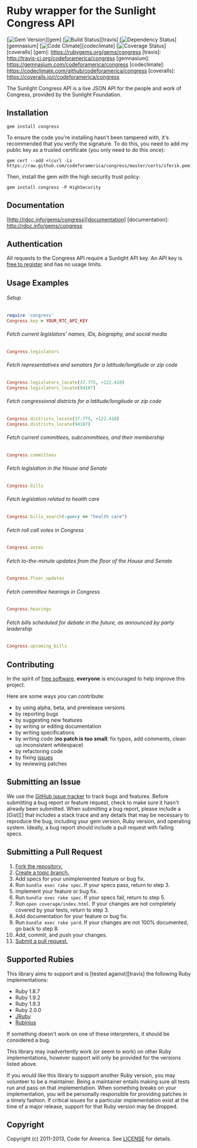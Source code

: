 # Ruby wrapper for the Sunlight Congress API

[![Gem Version](https://badge.fury.io/rb/congress.png)][gem]
[![Build Status](https://secure.travis-ci.org/codeforamerica/congress.png)][travis]
[![Dependency Status](https://gemnasium.com/codeforamerica/congress.png?travis)][gemnasium]
[![Code Climate](https://codeclimate.com/github/codeforamerica/congress.png)][codeclimate]
[![Coverage Status](https://coveralls.io/repos/codeforamerica/congress/badge.png?branch=master)][coveralls]
[gem]: https://rubygems.org/gems/congress
[travis]: http://travis-ci.org/codeforamerica/congress
[gemnasium]: https://gemnasium.com/codeforamerica/congress
[codeclimate]: https://codeclimate.com/github/codeforamerica/congress
[coveralls]: https://coveralls.io/r/codeforamerica/congress

The Sunlight Congress API is a live JSON API for the people and work of
Congress, provided by the Sunlight Foundation.

## Installation
    gem install congress

To ensure the code you're installing hasn't been tampered with, it's
recommended that you verify the signature. To do this, you need to add my
public key as a trusted certificate (you only need to do this once):

    gem cert --add <(curl -Ls https://raw.github.com/codeforamerica/congress/master/certs/sferik.pem)

Then, install the gem with the high security trust policy:

    gem install congress -P HighSecurity

## Documentation
[http://rdoc.info/gems/congress][documentation]
[documentation]: http://rdoc.info/gems/congress

## Authentication

All requests to the Congress API require a Sunlight API key. An API key is
[free to register][register] and has no usage limits.

[register]: http://services.sunlightlabs.com/accounts/register/

## Usage Examples

###### Setup
```ruby
require 'congress'
Congress.key = YOUR_RTC_API_KEY
```

###### Fetch current legislators' names, IDs, biography, and social media
```ruby
Congress.legislators
```

###### Fetch representatives and senators for a latitude/longitude or zip code
```ruby
Congress.legislators_locate(37.775, -122.418)
Congress.legislators_locate(94107)
```

###### Fetch congressional districts for a latitude/longitude or zip code
```ruby
Congress.districts_locate(37.775, -122.418)
Congress.districts_locate(94107)
```

###### Fetch current committees, subcommittees, and their membership
```ruby
Congress.committees
```

###### Fetch legislation in the House and Senate
```ruby
Congress.bills
```

###### Fetch legislation related to health care
```ruby
Congress.bills_search(:query => "health care")
```

###### Fetch roll call votes in Congress
```ruby
Congress.votes
```

###### Fetch to-the-minute updates from the floor of the House and Senate
```ruby
Congress.floor_updates
```

###### Fetch committee hearings in Congress
```ruby
Congress.hearings
```

###### Fetch bills scheduled for debate in the future, as announced by party leadership
```ruby
Congress.upcoming_bills
```

## Contributing
In the spirit of [free software][free-sw], **everyone** is encouraged to help improve
this project.

[free-sw]: http://www.fsf.org/licensing/essays/free-sw.html

Here are some ways *you* can contribute:

* by using alpha, beta, and prerelease versions
* by reporting bugs
* by suggesting new features
* by writing or editing documentation
* by writing specifications
* by writing code (**no patch is too small**: fix typos, add comments, clean up
  inconsistent whitespace)
* by refactoring code
* by fixing [issues][]
* by reviewing patches

[issues]: https://github.com/codeforamerica/congress/issues

## Submitting an Issue
We use the [GitHub issue tracker][issues] to track bugs and features. Before
submitting a bug report or feature request, check to make sure it hasn't
already been submitted. When submitting a bug report, please include a [Gist][]
that includes a stack trace and any details that may be necessary to reproduce
the bug, including your gem version, Ruby version, and operating system.
Ideally, a bug report should include a pull request with failing specs.

## Submitting a Pull Request
1. [Fork the repository.][fork]
2. [Create a topic branch.][branch]
3. Add specs for your unimplemented feature or bug fix.
4. Run `bundle exec rake spec`. If your specs pass, return to step 3.
5. Implement your feature or bug fix.
6. Run `bundle exec rake spec`. If your specs fail, return to step 5.
7. Run `open coverage/index.html`. If your changes are not completely covered
   by your tests, return to step 3.
8. Add documentation for your feature or bug fix.
9. Run `bundle exec rake yard`. If your changes are not 100% documented, go
   back to step 8.
10. Add, commit, and push your changes.
11. [Submit a pull request.][pr]

[fork]: http://help.github.com/fork-a-repo/
[branch]: http://learn.github.com/p/branching.html
[pr]: http://help.github.com/send-pull-requests/

## Supported Rubies
This library aims to support and is [tested against][travis] the following Ruby
implementations:

* Ruby 1.8.7
* Ruby 1.9.2
* Ruby 1.9.3
* Ruby 2.0.0
* [JRuby][]
* [Rubinius][]

[jruby]: http://www.jruby.org/
[rubinius]: http://rubini.us/

If something doesn't work on one of these interpreters, it should be considered
a bug.

This library may inadvertently work (or seem to work) on other Ruby
implementations, however support will only be provided for the versions listed
above.

If you would like this library to support another Ruby version, you may
volunteer to be a maintainer. Being a maintainer entails making sure all tests
run and pass on that implementation. When something breaks on your
implementation, you will be personally responsible for providing patches in a
timely fashion. If critical issues for a particular implementation exist at the
time of a major release, support for that Ruby version may be dropped.

## Copyright
Copyright (c) 2011-2013, Code for America. See [LICENSE][] for details.

[license]: https://github.com/codeforamerica/congress/blob/master/LICENSE.md
